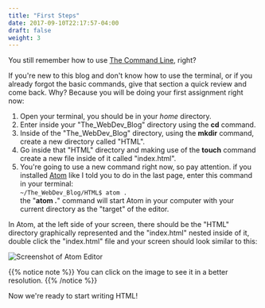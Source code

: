 ```yaml
---
title: "First Steps"
date: 2017-09-10T22:17:57-04:00
draft: false
weight: 3
---
```


You still remember how to use [The Command Line](/the_command_line), right?

If you're new to this blog and don't know how to use the terminal,
or if you already forgot the basic commands, give that section a quick
review and come back. Why? Because you will be doing your first assignment
right now:

1. Open your terminal, you should be in your *home* directory.
2. Enter inside your "The_WebDev_Blog" directory using the **cd** command.
3. Inside of the "The_WebDev_Blog" directory, using the **mkdir** command,
create a new directory called "HTML".
4. Go inside that "HTML" directory and making use of the **touch** command
create a new file inside of it called "index.html".
5. You're going to use a new command right now, so pay attention. if you installed [Atom](https://atom.io) like I told you to do in the last page, enter this
command in your terminal: <br/> `~/The_WebDev_Blog/HTML$ atom .` <br/> the "**atom .**"
command will start Atom in your computer with your current directory as the
"target" of the editor.

In Atom, at the left side of your screen, there should be the "HTML" directory
graphically represented and the "index.html" nested inside of it, double click
the "index.html" file and your screen should look similar to this:

![Screenshot of Atom Editor](html_editor.png)

{{% notice note %}}
You can click on the image to see it in a better resolution.
{{% /notice %}}

Now we're ready to start writing HTML!
